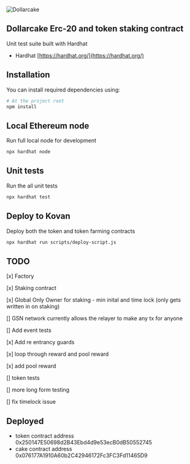 ![Dollarcake](https://dollarcake.com/logo_dark.png)

## Dollarcake Erc-20 and token staking contract

Unit test suite built with Hardhat

- Hardhat [https://hardhat.org/](https://hardhat.org/)

## Installation

You can install required dependencies using:

```sh
# At the project root
npm install
```

## Local Ethereum node

Run full local node for development

```sh
npx hardhat node
```

## Unit tests

Run the all unit tests

```sh
npx hardhat test
```

## Deploy to Kovan

Deploy both the token and token farming contracts

```sh
npx hardhat run scripts/deploy-script.js
```

## TODO 
[x] Factory

[x] Staking contract

[x] Global Only Owner for staking - min inital and time lock (only gets written in on staking)

[] GSN network currently allows the relayer to make any tx for anyone

[] Add event tests

[x] Add re entrancy guards

[x] loop through reward and pool reward

[x] add pool reward 

[] token tests

[] more long form testing

[] fix timelock issue 

## Deployed 
* token contract address 0x250147E50698d2B43Ebd4d9e53ecB0dB50552745
* cake contract address 0x076177A1910A60b2C42946172Fc3FC3Fd11465D9